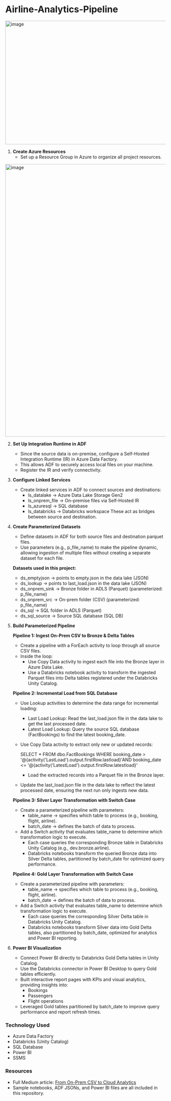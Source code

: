 # Airline-Analytics-Pipeline
<img width="976" height="388" alt="image" src="https://github.com/user-attachments/assets/b6f29229-ba3b-450e-95bb-2d4da80642be" />

1. **Create Azure Resources**
    - Set up a Resource Group in Azure to organize all project resources.
<img width="1918" height="856" alt="image" src="https://github.com/user-attachments/assets/5bd4e9c3-61b7-404e-81b0-aeeee934194a" />

2. **Set Up Integration Runtime in ADF**
    - Since the source data is on-premise, configure a Self-Hosted Integration Runtime (IR) in Azure Data Factory.
    - This allows ADF to securely access local files on your machine.
    - Register the IR and verify connectivity.

3. **Configure Linked Services**
    - Create linked services in ADF to connect sources and destinations:
      - ls_datalake → Azure Data Lake Storage Gen2
      - ls_onprem_file → On-premise files via Self-Hosted IR
      - ls_azuresql → SQL database
      - ls_databricks → Databricks workspace
    These act as bridges between source and destination.

4. **Create Parameterized Datasets**
      - Define datasets in ADF for both source files and destination parquet files.
      - Use parameters (e.g., p_file_name) to make the pipeline dynamic, allowing ingestion of multiple files without creating a separate dataset for each file.

    **Datasets used in this project:** 
    
   - ds_emptyjson → points to empty.json in the data lake (JSON)
   - ds_lookup → points to last_load.json in the data lake (JSON)
   - ds_onprem_sink → Bronze folder in ADLS (Parquet) (parameterized: p_file_name)
   - ds_onprem_src → On-prem folder (CSV) (parameterized: p_file_name)
   - ds_sql → SQL folder in ADLS (Parquet)
   - ds_sql_source → Source SQL database (SQL DB)

5. **Build Parameterized Pipeline**

    **Pipeline 1: Ingest On-Prem CSV to Bronze & Delta Tables**
    - Create a pipeline with a ForEach activity to loop through all source CSV files.
    - Inside the loop:
      - Use Copy Data activity to ingest each file into the Bronze layer in Azure Data Lake.
      - Use a Databricks notebook activity to transform the ingested Parquet files into Delta tables registered under the Databricks Unity Catalog.

    **Pipeline 2: Incremental Load from SQL Database**
    - Use Lookup activities to determine the data range for incremental loading:
      - Last Load Lookup: Read the last_load.json file in the data lake to get the last processed date.
      - Latest Load Lookup: Query the source SQL database (FactBookings) to find the latest booking_date.
    - Use Copy Data activity to extract only new or updated records:
    
        SELECT * FROM dbo.FactBookings WHERE booking_date > '@{activity('LastLoad').output.firstRow.lastload}'AND booking_date <= '@{activity('LatestLoad').output.firstRow.latestload}'
    
      - Load the extracted records into a Parquet file in the Bronze layer.
    - Update the last_load.json file in the data lake to reflect the latest processed date, ensuring the next run only ingests new data.
    
    **Pipeline 3: Silver Layer Transformation with Switch Case**
    - Create a parameterized pipeline with parameters:
      - table_name → specifies which table to process (e.g., booking, flight, airline).
      - batch_date → defines the batch of data to process.
    - Add a Switch activity that evaluates table_name to determine which transformation logic to execute.
      - Each case queries the corresponding Bronze table in Databricks Unity Catalog (e.g., dev.bronze.airline).
      - Databricks notebooks transform the queried Bronze data into Silver Delta tables, partitioned by batch_date for optimized query performance.
     
    **Pipeline 4: Gold Layer Transformation with Switch Case**
    - Create a parameterized pipeline with parameters:
      - table_name → specifies which table to process (e.g., booking, flight, airline).
      - batch_date → defines the batch of data to process.
    - Add a Switch activity that evaluates table_name to determine which transformation logic to execute.
      - Each case queries the corresponding Silver Delta table in Databricks Unity Catalog.
      - Databricks notebooks transform Silver data into Gold Delta tables, also partitioned by batch_date, optimized for analytics and Power BI reporting.

6. **Power BI Visualization**
    - Connect Power BI directly to Databricks Gold Delta tables in Unity Catalog.
    - Use the Databricks connector in Power BI Desktop to query Gold tables efficiently.
    - Built interactive report pages with KPIs and visual analytics, providing insights into:
      - Bookings
      - Passengers
      - Flight operations
    - Leveraged Gold tables partitioned by batch_date to improve query performance and report refresh times.

### Technology Used
- Azure Data Factory 
- Databricks (Unity Catalog)
- SQL Database
- Power BI
- SSMS
  
### Resources
- Full Medium article: [From On-Prem CSV to Cloud Analytics]()
- Sample notebooks, ADF JSONs, and Power BI files are all included in this repository.
